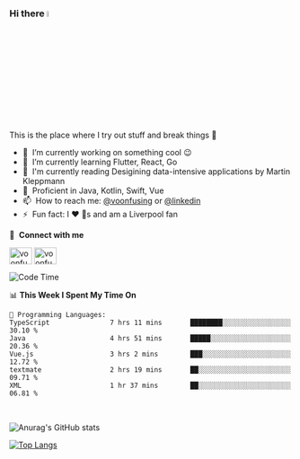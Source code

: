 ### Hi there <img src="https://media.giphy.com/media/hvRJCLFzcasrR4ia7z/giphy.gif" width="5%">
This is the place where I try out stuff and break things :rofl:

- 🔭 &nbsp;I’m currently working on something cool :wink:
- 🌱 &nbsp;I’m currently learning Flutter, React, Go
- 🔖 &nbsp;I'm currently reading Desigining data-intensive applications by Martin Kleppmann
- 🐣 &nbsp;Proficient in Java, Kotlin, Swift, Vue
- 📫 &nbsp;How to reach me: [@voonfusing](https://twitter.com/voonfusing) or [@linkedin](https://www.linkedin.com/in/voonfusing/)
- ⚡ &nbsp;Fun fact: I :heart: :dog:s and am a Liverpool fan

🔗 &nbsp;**Connect with me**
<p align="left">
<a href="https://twitter.com/voonfusing" target="blank"><img align="center" src="https://raw.githubusercontent.com/rahuldkjain/github-profile-readme-generator/master/src/images/icons/Social/twitter.svg" alt="voonfusing" height="30" width="40" /></a>
<a href="https://www.linkedin.com/in/voonfusing/" target="blank"><img align="center" src="https://raw.githubusercontent.com/rahuldkjain/github-profile-readme-generator/master/src/images/icons/Social/linked-in-alt.svg" alt="voonfusing" height="30" width="40" /></a>

<!--START_SECTION:waka-->
![Code Time](http://img.shields.io/badge/Code%20Time-183%20hrs%2021%20mins-blue)

📊 **This Week I Spent My Time On** 

```text
💬 Programming Languages: 
TypeScript               7 hrs 11 mins       ████████░░░░░░░░░░░░░░░░░   30.10 % 
Java                     4 hrs 51 mins       █████░░░░░░░░░░░░░░░░░░░░   20.36 % 
Vue.js                   3 hrs 2 mins        ███░░░░░░░░░░░░░░░░░░░░░░   12.72 % 
textmate                 2 hrs 19 mins       ██░░░░░░░░░░░░░░░░░░░░░░░   09.71 % 
XML                      1 hr 37 mins        ██░░░░░░░░░░░░░░░░░░░░░░░   06.81 % 
```


<!--END_SECTION:waka-->
<br>

<!-- 📊 &nbsp;**Stats**
<p align="left"> -->
![Anurag's GitHub stats](https://github-readme-stats.vercel.app/api?username=jollyboss123&count_private=true&v=2)

[![Top Langs](https://github-readme-stats.vercel.app/api/top-langs/?username=jollyboss123&layout=compact)](https://github.com/anuraghazra/github-readme-stats)
